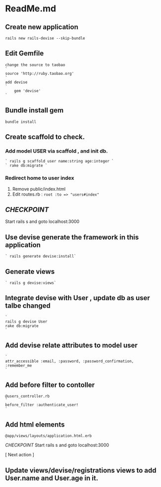 # ReadMe.md

## Create new application
`rails new rails-devise --skip-bundle`

## Edit Gemfile
    change the source to taobao
    `
    source 'http://ruby.taobao.org'
    `
    add devise
    `
        gem 'devise' 
    `

## Bundle install gem
`
     bundle install
`


## Create scaffold to check.
### Add model USER via scaffold , and init db.
    ` rails g scaffold user name:string age:integer `
    ` rake db:migrate `

### Redirect home to user index
1. Remove public/index.html
2. Edit routes.rb :
`root :to => "users#index" `

## *CHECKPOINT*
Start rails s and goto localhost:3000



## Use devise generate the framework in this application
    ` rails generate devise:install`

## Generate views
    ` rails g devise:views`

## Integrate devise with User , update db as user talbe changed
    ` 
    rails g devise User
    rake db:migrate 
    `

## Add devise relate attributes to model user
    `
    attr_accessible :email, :password, :password_confirmation, :remember_me 
    `


## Add before filter to contoller
    @users_controller.rb
    `
    before_filter :authenticate_user!
    `

## Add html elements 
    @app/views/layouts/application.html.erb

*CHECKPOINT*
Start rails s and goto localhost:3000


[ Next action ]
## Update views/devise/registrations views to add User.name and User.age in it.

